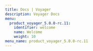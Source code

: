 ```yaml
---
title: Docs | Voyager
description: Voyager Docs
menu:
  product_voyager_5.0.0-rc.11:
    identifier: welcome
    name: Welcome
    weight: 10
menu_name: product_voyager_5.0.0-rc.11
---
```

